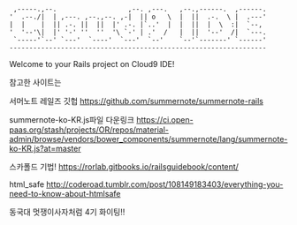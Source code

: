 
     ,-----.,--.                  ,--. ,---.   ,--.,------.  ,------.
    '  .--./|  | ,---. ,--.,--. ,-|  || o   \  |  ||  .-.  \ |  .---'
    |  |    |  || .-. ||  ||  |' .-. |`..'  |  |  ||  |  \  :|  `--, 
    '  '--'\|  |' '-' ''  ''  '\ `-' | .'  /   |  ||  '--'  /|  `---.
     `-----'`--' `---'  `----'  `---'  `--'    `--'`-------' `------'
    ----------------------------------------------------------------- 


Welcome to your Rails project on Cloud9 IDE!

참고한 사이트는

서머노트 레일즈 깃헙
https://github.com/summernote/summernote-rails

summernote-ko-KR.js파일 다운링크
https://ci.open-paas.org/stash/projects/OR/repos/material-admin/browse/vendors/bower_components/summernote/lang/summernote-ko-KR.js?at=master

스카폴드 기법!
https://rorlab.gitbooks.io/railsguidebook/content/

html_safe
http://coderoad.tumblr.com/post/108149183403/everything-you-need-to-know-about-htmlsafe



동국대 멋쟁이사자처럼 4기 화이팅!!
